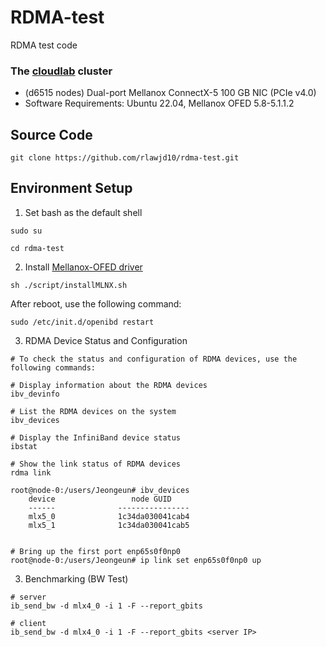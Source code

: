 # RDMA-test
RDMA test code

### The [cloudlab](https://docs.cloudlab.us/hardware.html) cluster

- (d6515 nodes) Dual-port Mellanox ConnectX-5 100 GB NIC (PCIe v4.0)
- Software Requirements: Ubuntu 22.04, Mellanox OFED 5.8-5.1.1.2

## Source Code
```shell
git clone https://github.com/rlawjd10/rdma-test.git
```
## Environment Setup
1. Set bash as the default shell
```shell
sudo su
```
```shell
cd rdma-test
```
2. Install [Mellanox-OFED driver](https://network.nvidia.com/products/infiniband-drivers/linux/mlnx_ofed/)
```shell
sh ./script/installMLNX.sh
```
After reboot, use the following command:
```shell
sudo /etc/init.d/openibd restart
```
3. RDMA Device Status and Configuration
```shell
# To check the status and configuration of RDMA devices, use the following commands:

# Display information about the RDMA devices
ibv_devinfo

# List the RDMA devices on the system
ibv_devices

# Display the InfiniBand device status
ibstat

# Show the link status of RDMA devices
rdma link
```
```shell
root@node-0:/users/Jeongeun# ibv_devices
    device          	   node GUID
    ------          	----------------
    mlx5_0          	1c34da030041cab4
    mlx5_1          	1c34da030041cab5


# Bring up the first port enp65s0f0np0
root@node-0:/users/Jeongeun# ip link set enp65s0f0np0 up

```

3. Benchmarking (BW Test)
```shell
# server
ib_send_bw -d mlx4_0 -i 1 -F --report_gbits

# client
ib_send_bw -d mlx4_0 -i 1 -F --report_gbits <server IP>
```
